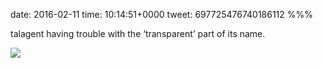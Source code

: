 date: 2016-02-11
time: 10:14:51+0000
tweet: 697725476740186112
%%%

talagent having trouble with the ‘transparent’ part of its name.

![](Ca7Rn5SWcAAWKJ6.jpg)
